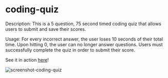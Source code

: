# coding-quiz

Description: This is a 5 question, 75 second timed coding quiz that allows users to submit and save their scores. 

Usage: For every incorrect answer, the user loses 10 seconds of their total time. Upon hitting 0, the user can no longer answer questions. Users must successfully complete the quiz in order to submit their score.

See it in action [here](https://sbeltier.github.io/coding-quiz/)!

![screenshot-coding-quiz](https://user-images.githubusercontent.com/43533765/124704133-6d075080-dea8-11eb-8bb3-873f25d0f3ba.png)
